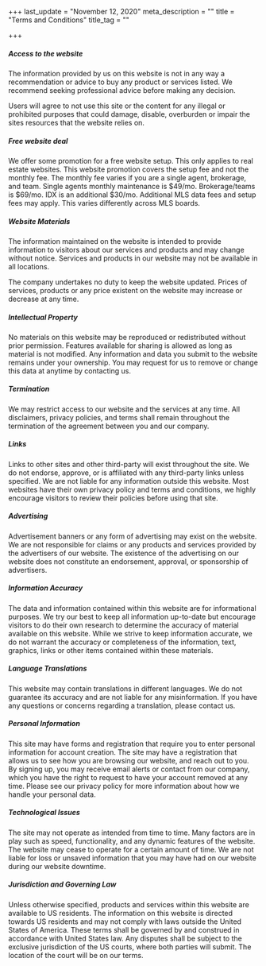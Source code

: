 +++
last_update = "November 12, 2020"
meta_description = ""
title = "Terms and Conditions"
title_tag = ""

+++
##### Access to the website

The information provided by us on this website is not in any way a recommendation or advice to buy any product or services listed. We recommend seeking professional advice before making any decision.

Users will agree to not use this site or the content for any illegal or prohibited purposes that could damage, disable, overburden or impair the sites resources that the website relies on.

##### Free website deal

We offer some promotion for a free website setup. This only applies to real estate websites. This website promotion covers the setup fee and not the monthly fee. The monthly fee varies if you are a single agent, brokerage, and team. Single agents monthly maintenance is $49/mo. Brokerage/teams is $69/mo. IDX is an additional $30/mo. Additional MLS data fees and setup fees may apply. This varies differently across MLS boards.


##### Website Materials

The information maintained on the website is intended to provide information to visitors about our services and products and may change without notice. Services and products in our website may not be available in all locations.

The company undertakes no duty to keep the website updated. Prices of services, products or any price existent on the website may increase or decrease at any time.

##### Intellectual Property

No materials on this website may be reproduced or redistributed without prior permission. Features available for sharing is allowed as long as material is not modified. Any information and data you submit to the website remains under your ownership. You may request for us to remove or change this data at anytime by contacting us.

##### Termination

We may restrict access to our website and the services at any time. All disclaimers, privacy policies, and terms shall remain throughout the termination of the agreement between you and our company.

##### Links

Links to other sites and other third-party will exist throughout the site. We do not endorse, approve, or is affiliated with any third-party links unless specified. We are not liable for any information outside this website. Most websites have their own privacy policy and terms and conditions, we highly encourage visitors to review their policies before using that site.

##### Advertising

Advertisement banners or any form of advertising may exist on the website. We are not responsible for claims or any products and services provided by the advertisers of our website. The existence of the advertising on our website does not constitute an endorsement, approval, or sponsorship of advertisers.

##### Information Accuracy

The data and information contained within this website are for informational purposes. We try our best to keep all information up-to-date but encourage visitors to do their own research to determine the accuracy of material available on this website. While we strive to keep information accurate, we do not warrant the accuracy or completeness of the information, text, graphics, links or other items contained within these materials.

##### Language Translations

This website may contain translations in different languages. We do not guarantee its accuracy and are not liable for any misinformation. If you have any questions or concerns regarding a translation, please contact us.

##### Personal Information

This site may have forms and registration that require you to enter personal information for account creation. The site may have a registration that allows us to see how you are browsing our website, and reach out to you. By signing up, you may receive email alerts or contact from our company, which you have the right to request to have your account removed at any time. Please see our privacy policy for more information about how we handle your personal data.

##### Technological Issues

The site may not operate as intended from time to time. Many factors are in play such as speed, functionality, and any dynamic features of the website. The website may cease to operate for a certain amount of time. We are not liable for loss or unsaved information that you may have had on our website during our website downtime.

##### Jurisdiction and Governing Law

Unless otherwise specified, products and services within this website are available to US residents. The information on this website is directed towards US residents and may not comply with laws outside the United States of America. These terms shall be governed by and construed in accordance with United States law. Any disputes shall be subject to the exclusive jurisdiction of the US courts, where both parties will submit. The location of the court will be on our terms.